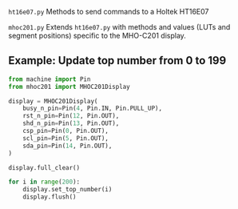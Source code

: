 

`ht16e07.py` Methods to send commands to a Holtek HT16E07

`mhoc201.py` Extends `ht16e07.py` with methods and values (LUTs and segment positions) specific to the MHO-C201 display.

## Example: Update top number from 0 to 199

```python
from machine import Pin
from mhoc201 import MHOC201Display

display = MHOC201Display(
    busy_n_pin=Pin(4, Pin.IN, Pin.PULL_UP),
    rst_n_pin=Pin(12, Pin.OUT),
    shd_n_pin=Pin(13, Pin.OUT),
    csp_pin=Pin(0, Pin.OUT),
    scl_pin=Pin(5, Pin.OUT),
    sda_pin=Pin(14, Pin.OUT),
)

display.full_clear()

for i in range(200):
    display.set_top_number(i)
    display.flush()
```

